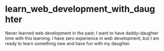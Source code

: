 # learn_web_development_with_daughter
Never learned web development in the past; I want to have daddy-daughter time with this learning. I have zero experience in web development, but I am ready to learn something new and have fun with my daughter. 


